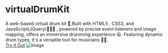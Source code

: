 # virtualDrumKit
A web-based virtual drum kit 🥁,Built with HTML5 , CSS3, and JavaScript(JQuery)🧑🏻‍💻 , powered by precise event listeners and image mapping, offers an immersive drumming experience 😃. Featuring dynamic drum types, it's a versatile tool for musicians 🎵🎶. 
<br>
[Try it Out](https://vishwajeetk5.github.io/virtualDrumKit/)
![image](https://github.com/vishwajeetk5/virtualDrumKit/assets/119106702/e503ffdc-b1c3-4fae-9b61-8f16360053f4)
